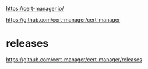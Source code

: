 
https://cert-manager.io/

https://github.com/cert-manager/cert-manager


# releases
https://github.com/cert-manager/cert-manager/releases
